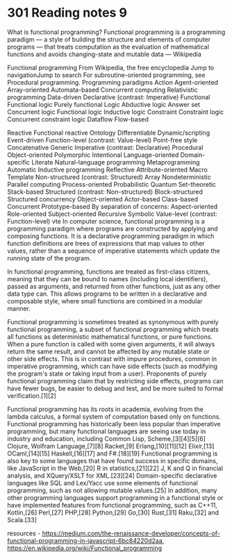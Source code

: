# 301 Reading notes 9

What is functional programming?
Functional programming is a programming paradigm — a style of building the structure and elements of computer programs — that treats computation as the evaluation of mathematical functions and avoids changing-state and mutable data — Wikipedia



Functional programming
From Wikipedia, the free encyclopedia
Jump to navigationJump to search
For subroutine-oriented programming, see Procedural programming.
Programming paradigms
Action
Agent-oriented
Array-oriented
Automata-based
Concurrent computing
Relativistic programming
Data-driven
Declarative (contrast: Imperative)
Functional
Functional logic
Purely functional
Logic
Abductive logic
Answer set
Concurrent logic
Functional logic
Inductive logic
Constraint
Constraint logic
Concurrent constraint logic
Dataflow
Flow-based

Reactive
Functional reactive
Ontology
Differentiable
Dynamic/scripting
Event-driven
Function-level (contrast: Value-level)
Point-free style
Concatenative
Generic
Imperative (contrast: Declarative)
Procedural
Object-oriented
Polymorphic
Intentional
Language-oriented
Domain-specific
Literate
Natural-language programming
Metaprogramming
Automatic
Inductive programming
Reflective
Attribute-oriented
Macro
Template
Non-structured (contrast: Structured)
Array
Nondeterministic
Parallel computing
Process-oriented
Probabilistic
Quantum
Set-theoretic
Stack-based
Structured (contrast: Non-structured)
Block-structured
Structured concurrency
Object-oriented
Actor-based
Class-based
Concurrent
Prototype-based
By separation of concerns:
Aspect-oriented
Role-oriented
Subject-oriented
Recursive
Symbolic
Value-level (contrast: Function-level)
vte
In computer science, functional programming is a programming paradigm where programs are constructed by applying and composing functions. It is a declarative programming paradigm in which function definitions are trees of expressions that map values to other values, rather than a sequence of imperative statements which update the running state of the program.

In functional programming, functions are treated as first-class citizens, meaning that they can be bound to names (including local identifiers), passed as arguments, and returned from other functions, just as any other data type can. This allows programs to be written in a declarative and composable style, where small functions are combined in a modular manner.

Functional programming is sometimes treated as synonymous with purely functional programming, a subset of functional programming which treats all functions as deterministic mathematical functions, or pure functions. When a pure function is called with some given arguments, it will always return the same result, and cannot be affected by any mutable state or other side effects. This is in contrast with impure procedures, common in imperative programming, which can have side effects (such as modifying the program's state or taking input from a user). Proponents of purely functional programming claim that by restricting side effects, programs can have fewer bugs, be easier to debug and test, and be more suited to formal verification.[1][2]

Functional programming has its roots in academia, evolving from the lambda calculus, a formal system of computation based only on functions. Functional programming has historically been less popular than imperative programming, but many functional languages are seeing use today in industry and education, including Common Lisp, Scheme,[3][4][5][6] Clojure, Wolfram Language,[7][8] Racket,[9] Erlang,[10][11][12] Elixir,[13] OCaml,[14][15] Haskell,[16][17] and F#.[18][19] Functional programming is also key to some languages that have found success in specific domains, like JavaScript in the Web,[20] R in statistics,[21][22] J, K and Q in financial analysis, and XQuery/XSLT for XML.[23][24] Domain-specific declarative languages like SQL and Lex/Yacc use some elements of functional programming, such as not allowing mutable values.[25] In addition, many other programming languages support programming in a functional style or have implemented features from functional programming, such as C++11, Kotlin,[26] Perl,[27] PHP,[28] Python,[29] Go,[30] Rust,[31] Raku,[32] and Scala.[33]






resources - https://medium.com/the-renaissance-developer/concepts-of-functional-programming-in-javascript-6bc84220d2aa, https://en.wikipedia.org/wiki/Functional_programming
